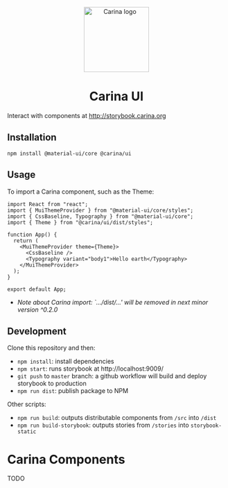 <p align="center">
  <a href="http://storybook.carina.org" rel="noopener" target="_blank"><img width="150" src="https://dnox5b6qypgn8.cloudfront.net/carina-primary-logo.svg" alt="Carina logo"></a></p>
</p>

<h1 align="center">Carina UI</h1>

Interact with components at http://storybook.carina.org

## Installation

```
npm install @material-ui/core @carina/ui
```

## Usage

To import a Carina component, such as the Theme:

```
import React from "react";
import { MuiThemeProvider } from "@material-ui/core/styles";
import { CssBaseline, Typography } from "@material-ui/core";
import { Theme } from "@carina/ui/dist/styles";

function App() {
  return (
    <MuiThemeProvider theme={Theme}>
      <CssBaseline />
      <Typography variant="body1">Hello earth</Typography>
    </MuiThemeProvider>
  );
}

export default App;
```

- _Note about Carina import: `.../dist/...' will be removed in next minor version ^0.2.0_

## Development

Clone this repository and then:

- `npm install`: install dependencies
- `npm start`: runs storybook at http://localhost:9009/
- `git push` to `master` branch: a github workflow will build and deploy storybook to production
- `npm run dist`: publish package to NPM

Other scripts:

- `npm run build`: outputs distributable components from `/src` into `/dist`
- `npm run build-storybook`: outputs stories from `/stories` into `storybook-static`

# Carina Components

TODO
